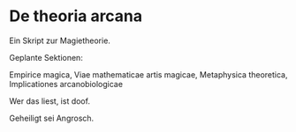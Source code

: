 # De theoria arcana
Ein Skript zur Magietheorie.

Geplante Sektionen:

Empirice magica, Viae mathematicae artis magicae, Metaphysica theoretica, Implicationes arcanobiologicae

Wer das liest, ist doof.

Geheiligt sei Angrosch.